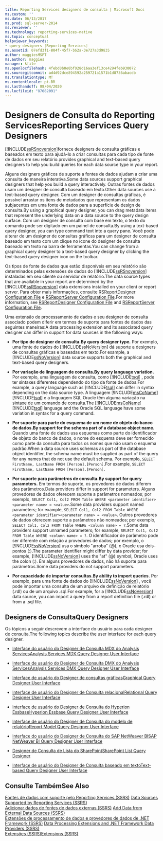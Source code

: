 ```yaml
---
title: Reporting Services designers de consulta | Microsoft Docs
ms.custom: ''
ms.date: 06/13/2017
ms.prod: sql-server-2014
ms.reviewer: ''
ms.technology: reporting-services-native
ms.topic: conceptual
helpviewer_keywords:
- query designers [Reporting Services]
ms.assetid: 07efd3f1-804f-45f7-b62a-3e727a3d9835
author: maggiesMSFT
ms.author: maggies
manager: kfile
ms.openlocfilehash: 4febd0b0e0bf028d16aa3ef13ce4294feb930072
ms.sourcegitcommit: ad4d92dce894592a259721a1571b1d8736abacdb
ms.translationtype: MT
ms.contentlocale: pt-BR
ms.lasthandoff: 08/04/2020
ms.locfileid: "87682091"
---
```

# <a name="reporting-services-query-designers"></a><span data-ttu-id="c0902-102">Designers de Consulta do Reporting Services</span><span class="sxs-lookup"><span data-stu-id="c0902-102">Reporting Services Query Designers</span></span>
  [!INCLUDE[ssRSnoversion](../includes/ssrsnoversion-md.md)]<span data-ttu-id="c0902-103">fornece designers de consulta gráficas e baseados em texto para ajudá-lo a criar consultas para cada tipo de fonte de dados em seu relatório.</span><span class="sxs-lookup"><span data-stu-id="c0902-103">provides graphical and text-based query designers to help you build queries for each data source type in your report.</span></span>  
  
 <span data-ttu-id="c0902-104">Alguns designers gráficos de suporte a fontes de dados ajudam a criar uma consulta de maneira interativa.</span><span class="sxs-lookup"><span data-stu-id="c0902-104">Some data sources support graphical designers that help you build a query interactively.</span></span> <span data-ttu-id="c0902-105">Outras fontes de dados usam um designer de consulta baseado em texto.</span><span class="sxs-lookup"><span data-stu-id="c0902-105">Other data sources use a text-based query designer.</span></span> <span data-ttu-id="c0902-106">Com um designer de consultas gráficas, é possível arrastar os itens de metadados que representam os dados subjacentes em uma fonte de dados para a superfície de design de consulta.</span><span class="sxs-lookup"><span data-stu-id="c0902-106">By using a graphical query designer, you can drag metadata items that represent the underlying data on a data source to the query design surface.</span></span> <span data-ttu-id="c0902-107">Com um designer de consulta com base em texto, o texto do comando pode ser digitado em um painel de consulta.</span><span class="sxs-lookup"><span data-stu-id="c0902-107">By using a text-based query designer, you can type command text into a query pane.</span></span> <span data-ttu-id="c0902-108">Você pode alterar de um designer de consultas gráficas para um designer de consulta baseado em texto com um clique no ícone do designer de consulta baseado em texto na barra de ferramentas.</span><span class="sxs-lookup"><span data-stu-id="c0902-108">You can change from a graphical query designer to a text-based query designer by clicking the text-based query designer icon on the toolbar.</span></span>  
  
 <span data-ttu-id="c0902-109">Os tipos de fonte de dados que estão disponíveis em seu relatório são determinados pelas extensões de dados do [!INCLUDE[ssRSnoversion](../includes/ssrsnoversion-md.md)] instaladas em seu cliente ou servidor de relatório.</span><span class="sxs-lookup"><span data-stu-id="c0902-109">The data source types that are available in your report are determined by the [!INCLUDE[ssRSnoversion](../includes/ssrsnoversion-md.md)] data extensions installed on your client or report server.</span></span> <span data-ttu-id="c0902-110">Para obter mais informações, consulte [RSReportDesigner Configuration File](report-server/rsreportdesigner-configuration-file.md) e [RSReportServer Configuration File](report-server/rsreportserver-config-configuration-file.md).</span><span class="sxs-lookup"><span data-stu-id="c0902-110">For more information, see [RSReportDesigner Configuration File](report-server/rsreportdesigner-configuration-file.md) and [RSReportServer Configuration File](report-server/rsreportserver-config-configuration-file.md).</span></span>  
  
 <span data-ttu-id="c0902-111">Uma extensão de processamento de dados e seu designer de consulta associado podem diferir em termos de suporte para fontes de dados das seguintes maneiras:</span><span class="sxs-lookup"><span data-stu-id="c0902-111">A data processing extension and its associated query designer can differ in support for data sources in the following ways:</span></span>  
  
-   <span data-ttu-id="c0902-112">**Por tipo de designer de consulta.**</span><span class="sxs-lookup"><span data-stu-id="c0902-112">**By query designer type.**</span></span> <span data-ttu-id="c0902-113">Por exemplo, uma fonte de dados do [!INCLUDE[ssNoVersion](../includes/ssnoversion-md.md)] dá suporte a designers de consultas gráficas e baseadas em texto.</span><span class="sxs-lookup"><span data-stu-id="c0902-113">For example, a [!INCLUDE[ssNoVersion](../includes/ssnoversion-md.md)] data source supports both the graphical and text-based query designers.</span></span>  
  
-   <span data-ttu-id="c0902-114">**Por variação de linguagem de consulta.**</span><span class="sxs-lookup"><span data-stu-id="c0902-114">**By query language variation.**</span></span> <span data-ttu-id="c0902-115">Por exemplo, uma linguagem de consulta, como [!INCLUDE[tsql](../includes/tsql-md.md)] , pode ter sintaxes diferentes dependendo do tipo da fonte de dados.</span><span class="sxs-lookup"><span data-stu-id="c0902-115">For example, a query language such as [!INCLUDE[tsql](../includes/tsql-md.md)] can differ in syntax depending on the data source type.</span></span> <span data-ttu-id="c0902-116">A linguagem [!INCLUDE[msCoName](../includes/msconame-md.md)] [!INCLUDE[tsql](../includes/tsql-md.md)] e a linguagem SQL Oracle têm alguma variação na sintaxe de um comando de consulta.</span><span class="sxs-lookup"><span data-stu-id="c0902-116">The [!INCLUDE[msCoName](../includes/msconame-md.md)] [!INCLUDE[tsql](../includes/tsql-md.md)] language and the Oracle SQL language have some variation in syntax for a query command.</span></span>  
  
-   <span data-ttu-id="c0902-117">**Por suporte para parte do esquema de um nome de objeto do banco de dados.**</span><span class="sxs-lookup"><span data-stu-id="c0902-117">**By support for the schema part of a database object name.**</span></span> <span data-ttu-id="c0902-118">Quando uma fonte de dados usa esquemas como parte do identificador de objeto do banco de dados, o nome do esquema deve ser fornecido como parte da consulta para todos os nomes que não usam o esquema padrão.</span><span class="sxs-lookup"><span data-stu-id="c0902-118">When a data source uses schemas as part of the database object identifier, the schema name must be supplied as part of the query for any names that do not use the default schema.</span></span> <span data-ttu-id="c0902-119">Por exemplo, `SELECT FirstName, LastName FROM [Person].[Person]`.</span><span class="sxs-lookup"><span data-stu-id="c0902-119">For example, `SELECT FirstName, LastName FROM [Person].[Person]`.</span></span>  
  
-   <span data-ttu-id="c0902-120">**Por suporte para parâmetros de consulta.**</span><span class="sxs-lookup"><span data-stu-id="c0902-120">**By support for query parameters.**</span></span> <span data-ttu-id="c0902-121">Em termos de suporte, os provedores de dados diferem dos parâmetros.</span><span class="sxs-lookup"><span data-stu-id="c0902-121">Data providers differ in support for parameters.</span></span> <span data-ttu-id="c0902-122">Alguns provedores de dados oferecem suporte a parâmetros nomeados; por exemplo, `SELECT Col1, Col2 FROM Table WHERE <parameter identifier><parameter name> = <value>`.</span><span class="sxs-lookup"><span data-stu-id="c0902-122">Some data providers support named parameters; for example, `SELECT Col1, Col2 FROM Table WHERE <parameter identifier><parameter name> = <value>`.</span></span> <span data-ttu-id="c0902-123">Outros provedores de dados oferecem suporte a parâmetros não nomeados; por exemplo, `SELECT Col1, Col2 FROM Table WHERE <column name> = ?`.</span><span class="sxs-lookup"><span data-stu-id="c0902-123">Some data providers support unnamed parameters; for example, `SELECT Col1, Col2 FROM Table WHERE <column name> = ?`.</span></span> <span data-ttu-id="c0902-124">O identificador de parâmetro pode ser diferente com relação a provedores de dados; por exemplo, o [!INCLUDE[ssNoVersion](../includes/ssnoversion-md.md)] usa o símbolo "arroba" (@), o Oracle usa dois-pontos (:).</span><span class="sxs-lookup"><span data-stu-id="c0902-124">The parameter identifier might differ by data provider; for example, [!INCLUDE[ssNoVersion](../includes/ssnoversion-md.md)] uses the "at" (@) symbol, Oracle uses the colon (:).</span></span> <span data-ttu-id="c0902-125">Em alguns provedores de dados, não há suporte para parâmetros.</span><span class="sxs-lookup"><span data-stu-id="c0902-125">Some data providers do not support parameters.</span></span>  
  
-   <span data-ttu-id="c0902-126">**Por capacidade de importar consultas.**</span><span class="sxs-lookup"><span data-stu-id="c0902-126">**By ability to import queries.**</span></span> <span data-ttu-id="c0902-127">Por exemplo, para uma fonte de dados do [!INCLUDE[ssNoVersion](../includes/ssnoversion-md.md)] , você pode importar uma consulta de um arquivo de definição de relatório (.rdl) ou de um arquivo .sql.</span><span class="sxs-lookup"><span data-stu-id="c0902-127">For example, for a [!INCLUDE[ssNoVersion](../includes/ssnoversion-md.md)] data source, you can import a query from a report definition file (.rdl) or from a .sql file.</span></span>  
  
## <a name="query-designers"></a><span data-ttu-id="c0902-128">Designers de Consulta</span><span class="sxs-lookup"><span data-stu-id="c0902-128">Query Designers</span></span>  
 <span data-ttu-id="c0902-129">Os tópicos a seguir descrevem a interface do usuário para cada designer de consulta.</span><span class="sxs-lookup"><span data-stu-id="c0902-129">The following topics describe the user interface for each query designer.</span></span>  
  
-   [<span data-ttu-id="c0902-130">Interface do usuário do Designer de Consulta MDX do Analysis Services</span><span class="sxs-lookup"><span data-stu-id="c0902-130">Analysis Services MDX Query Designer User Interface</span></span>](report-data/analysis-services-mdx-query-designer-user-interface.md)  
  
-   [<span data-ttu-id="c0902-131">Interface de usuário do Designer de Consulta DMX do Analysis Services</span><span class="sxs-lookup"><span data-stu-id="c0902-131">Analysis Services DMX Query Designer User Interface</span></span>](report-data/analysis-services-dmx-query-designer-user-interface.md)  
  
-   [<span data-ttu-id="c0902-132">Interface de usuário do Designer de consultas gráficas</span><span class="sxs-lookup"><span data-stu-id="c0902-132">Graphical Query Designer User Interface</span></span>](report-data/graphical-query-designer-user-interface.md)  
  
-   [<span data-ttu-id="c0902-133">Interface de usuário do Designer de Consulta relacional</span><span class="sxs-lookup"><span data-stu-id="c0902-133">Relational Query Designer User Interface</span></span>](../../2014/reporting-services/relational-query-designer-user-interface.md)  
  
-   [<span data-ttu-id="c0902-134">Interface de usuário do Designer de Consulta do Hyperion Essbase</span><span class="sxs-lookup"><span data-stu-id="c0902-134">Hyperion Essbase Query Designer User Interface</span></span>](report-data/hyperion-essbase-query-designer-user-interface.md)  
  
-   [<span data-ttu-id="c0902-135">Interface de usuário do Designer de Consulta do modelo de relatório</span><span class="sxs-lookup"><span data-stu-id="c0902-135">Report Model Query Designer User Interface</span></span>](report-data/report-model-query-designer-user-interface.md)  
  
-   [<span data-ttu-id="c0902-136">Interface do usuário do Designer de Consulta do SAP NetWeaver BI</span><span class="sxs-lookup"><span data-stu-id="c0902-136">SAP NetWeaver BI Query Designer User Interface</span></span>](report-data/sap-netweaver-bi-query-designer-user-interface.md)  
  
-   [<span data-ttu-id="c0902-137">Designer de Consulta de Lista do SharePoint</span><span class="sxs-lookup"><span data-stu-id="c0902-137">SharePoint List Query Designer</span></span>](../../2014/reporting-services/sharepoint-list-query-designer.md)  
  
-   [<span data-ttu-id="c0902-138">Interface de usuário do Designer de Consulta baseado em texto</span><span class="sxs-lookup"><span data-stu-id="c0902-138">Text-based Query Designer User Interface</span></span>](../../2014/reporting-services/text-based-query-designer-user-interface.md)  
  
## <a name="see-also"></a><span data-ttu-id="c0902-139">Consulte Também</span><span class="sxs-lookup"><span data-stu-id="c0902-139">See Also</span></span>  
 <span data-ttu-id="c0902-140">[Fontes de dados com suporte pelo Reporting Services &#40;SSRS&#41;](create-deploy-and-manage-mobile-and-paginated-reports.md) </span><span class="sxs-lookup"><span data-stu-id="c0902-140">[Data Sources Supported by Reporting Services &#40;SSRS&#41;](create-deploy-and-manage-mobile-and-paginated-reports.md) </span></span>  
 <span data-ttu-id="c0902-141">[Adicionar dados de fontes de dados externas &#40;SSRS&#41;](report-data/add-data-from-external-data-sources-ssrs.md) </span><span class="sxs-lookup"><span data-stu-id="c0902-141">[Add Data from External Data Sources &#40;SSRS&#41;](report-data/add-data-from-external-data-sources-ssrs.md) </span></span>  
 <span data-ttu-id="c0902-142">[Extensões de processamento de dados e provedores de dados de .NET Framework &#40;SSRS&#41;](report-data/data-processing-extensions-and-net-framework-data-providers-ssrs.md) </span><span class="sxs-lookup"><span data-stu-id="c0902-142">[Data Processing Extensions and .NET Framework Data Providers &#40;SSRS&#41;](report-data/data-processing-extensions-and-net-framework-data-providers-ssrs.md) </span></span>  
 [<span data-ttu-id="c0902-143">Extensões &#40;SSRS&#41;</span><span class="sxs-lookup"><span data-stu-id="c0902-143">Extensions &#40;SSRS&#41;</span></span>](extensions-ssrs.md)  
  
  
